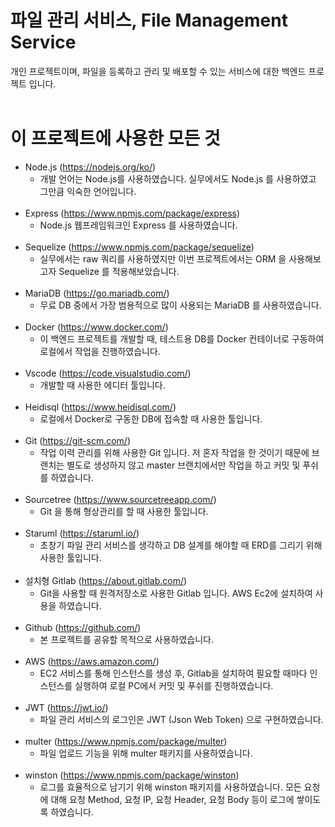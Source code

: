 # 파일 관리 서비스, File Management Service
개인 프로젝트이며, 파일을 등록하고 관리 및 배포할 수 있는 서비스에 대한 백엔드 프로젝트 입니다.
<br>
<br>
# 이 프로젝트에 사용한 모든 것
* Node.js (https://nodejs.org/ko/)
  - 개발 언어는 Node.js를 사용하였습니다. 실무에서도 Node.js 를 사용하였고 그만큼 익숙한 언어입니다.
  <br>
* Express (https://www.npmjs.com/package/express)
  - Node.js 웹프레임워크인 Express 를 사용하였습니다. 
  <br>
* Sequelize (https://www.npmjs.com/package/sequelize)
  - 실무에서는 raw 쿼리를 사용하였지만 이번 프로젝트에서는 ORM 을 사용해보고자 Sequelize 를 적용해보았습니다.
  <br>
* MariaDB (https://go.mariadb.com/)
  - 무료 DB 중에서 가장 범용적으로 많이 사용되는 MariaDB 를 사용하였습니다.
  <br>
* Docker (https://www.docker.com/)
  - 이 백엔드 프로젝트를 개발할 때, 테스트용 DB를 Docker 컨테이너로 구동하여 로컬에서 작업을 진행하였습니다.
  <br>
* Vscode (https://code.visualstudio.com/)
  - 개발할 때 사용한 에디터 툴입니다.
  <br>
* Heidisql (https://www.heidisql.com/)
  - 로컬에서 Docker로 구동한 DB에 접속할 때 사용한 툴입니다.
  <br>
* Git (https://git-scm.com/)
  - 작업 이력 관리를 위해 사용한 Git 입니다. 저 혼자 작업을 한 것이기 때문에 브랜치는 별도로 생성하지 않고 master 브랜치에서만 작업을 하고 커밋 및 푸쉬를 하였습니다.
  <br>
* Sourcetree (https://www.sourcetreeapp.com/)
  - Git 을 통해 형상관리를 할 때 사용한 툴입니다.
  <br>
* Staruml (https://staruml.io/)
  - 초창기 파일 관리 서비스를 생각하고 DB 설계를 해야할 때 ERD를 그리기 위해 사용한 툴입니다.
  <br>
* 설치형 Gitlab (https://about.gitlab.com/)
  - Git을 사용할 때 원격저장소로 사용한 Gitlab 입니다. AWS Ec2에 설치하여 사용을 하였습니다.
  <br>
* Github (https://github.com/)
  - 본 프로젝트를 공유할 목적으로 사용하였습니다.
  <br>
* AWS (https://aws.amazon.com/)
  - EC2 서비스를 통해 인스턴스를 생성 후, Gitlab을 설치하여 필요할 때마다 인스턴스를 실행하여 로컬 PC에서 커밋 및 푸쉬를 진행하였습니다.
  <br>
* JWT (https://jwt.io/)
  - 파일 관리 서비스의 로그인은 JWT (Json Web Token) 으로 구현하였습니다. 
  <br>
* multer (https://www.npmjs.com/package/multer)
  - 파일 업로드 기능을 위해 multer 패키지를 사용하였습니다.
  <br>
* winston (https://www.npmjs.com/package/winston)
  - 로그를 효율적으로 남기기 위해 winston 패키지를 사용하였습니다. 모든 요청에 대해 요청 Method, 요청 IP, 요청 Header, 요청 Body 등이 로그에 쌓이도록 하였습니다.
  <br>